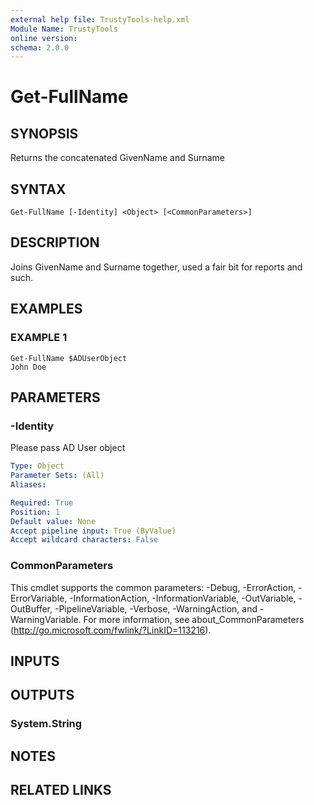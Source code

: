 ```yaml
---
external help file: TrustyTools-help.xml
Module Name: TrustyTools
online version:
schema: 2.0.0
---
```


# Get-FullName

## SYNOPSIS
Returns the concatenated GivenName and Surname

## SYNTAX

```
Get-FullName [-Identity] <Object> [<CommonParameters>]
```

## DESCRIPTION
Joins GivenName and Surname together, used a fair bit for reports and such.

## EXAMPLES

### EXAMPLE 1
```
Get-FullName $ADUserObject
John Doe
```

## PARAMETERS

### -Identity
Please pass AD User object

```yaml
Type: Object
Parameter Sets: (All)
Aliases:

Required: True
Position: 1
Default value: None
Accept pipeline input: True (ByValue)
Accept wildcard characters: False
```

### CommonParameters
This cmdlet supports the common parameters: -Debug, -ErrorAction, -ErrorVariable, -InformationAction, -InformationVariable, -OutVariable, -OutBuffer, -PipelineVariable, -Verbose, -WarningAction, and -WarningVariable.
For more information, see about_CommonParameters (http://go.microsoft.com/fwlink/?LinkID=113216).

## INPUTS

## OUTPUTS

### System.String
## NOTES

## RELATED LINKS
